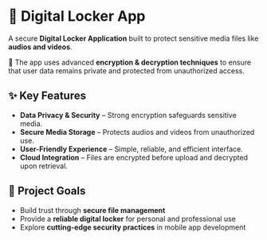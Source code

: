# 🚀 Digital Locker App  

A secure **Digital Locker Application** built to protect sensitive media files like **audios and videos**.  

🔐 The app uses advanced **encryption & decryption techniques** to ensure that user data remains private and protected from unauthorized access.  

## ✨ Key Features  
- **Data Privacy & Security** – Strong encryption safeguards sensitive media.  
- **Secure Media Storage** – Protects audios and videos from unauthorized use.  
- **User-Friendly Experience** – Simple, reliable, and efficient interface.  
- **Cloud Integration** – Files are encrypted before upload and decrypted upon retrieval.  

## 🎯 Project Goals  
- Build trust through **secure file management**  
- Provide a **reliable digital locker** for personal and professional use  
- Explore **cutting-edge security practices** in mobile app development  
